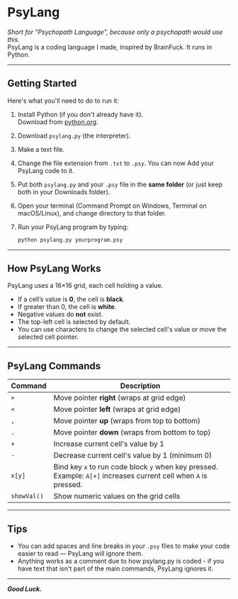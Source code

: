 # PsyLang

_Short for "Psychopath Language", because only a psychopath would use this._  
PsyLang is a coding language I made, inspired by BrainFuck. It runs in Python.

---

## Getting Started

Here's what you'll need to do to run it:

1. Install Python (if you don't already have it).  
   Download from [python.org](https://python.org/downloads).

2. Download `psylang.py` (the interpreter).

3. Make a text file.

4. Change the file extension from `.txt` to `.psy`. You can now Add your PsyLang code to it.

5. Put both `psylang.py` and your `.psy` file in the **same folder** (or just keep both in your Downloads folder).

6. Open your terminal (Command Prompt on Windows, Terminal on macOS/Linux), and change directory to that folder.  

7. Run your PsyLang program by typing:

   ```bash
   python psylang.py yourprogram.psy

---

## How PsyLang Works

PsyLang uses a 16×16 grid, each cell holding a value.  
- If a cell’s value is **0**, the cell is **black**.  
- If greater than 0, the cell is **white**.  
- Negative values do **not** exist.  
- The top-left cell is selected by default.  
- You can use characters to change the selected cell's value or move the selected cell pointer.

---

## PsyLang Commands

| Command    | Description                                                               |
|------------|---------------------------------------------------------------------------|
| `>`        | Move pointer **right** (wraps at grid edge)                              |
| `<`        | Move pointer **left** (wraps at grid edge)                               |
| `,`        | Move pointer **up** (wraps from top to bottom)                           |
| `.`        | Move pointer **down** (wraps from bottom to top)                         |
| `+`        | Increase current cell's value by 1                                       |
| `-`        | Decrease current cell's value by 1 (minimum 0)                           |
| `x[y]`     | Bind key `x` to run code block `y` when key pressed. <br>Example: `A[+]` increases current cell when `A` is pressed. |
| `showVal()`| Show numeric values on the grid cells                                    |

---

## Tips

- You can add spaces and line breaks in your `.psy` files to make your code easier to read — PsyLang will ignore them.
- Anything works as a comment due to how psylang.py is coded - if you have text that isn't part of the main commands, PsyLang ignores it.
 
---

***Good Luck.***
